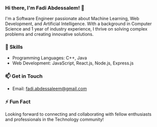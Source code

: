 ### Hi there, I'm Fadi Abdessalem! 👋

I'm a Software Engineer passionate about Machine Learning, Web Development, and Artificial Intelligence. With a background in Computer Science and 1 year of industry experience, I thrive on solving complex problems and creating innovative solutions.


### 💼 Skills
- Programming Languages: C++, Java
- Web Development: JavaScript, React.js, Node.js, Express.js


### 📫 Get in Touch
- Email: fadi.abdessaleem@gmail.com


### ⚡ Fun Fact

Looking forward to connecting and collaborating with fellow enthusiasts and professionals in the Technology community!

<!--
**fadi-REX/fadi-REX** is a ✨ _special_ ✨ repository because its `README.md` (this file) appears on your GitHub profile.

Here are some ideas to get you started:

- 🔭 I’m currently working on ...
- 🌱 I’m currently learning ...
- 👯 I’m looking to collaborate on ...
- 🤔 I’m looking for help with ...
- 💬 Ask me about ...
- 📫 How to reach me: ...
- 😄 Pronouns: ...
- ⚡ Fun fact: ...
-->
